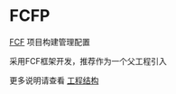 # FCFP
[FCF](https://github.com/hlg212/FCF) 项目构建管理配置

采用FCF框架开发，推荐作为一个父工程引入

更多说明请查看 [工程结构](https://github.com/hlg212/FCP/tree/master/docs/directory_structure.md)


